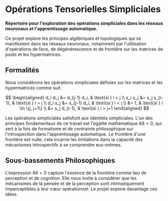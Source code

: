# Opérations Tensorielles Simpliciales

**Répertoire pour l'exploration des opérations simpliciales dans les réseaux neuronaux et l'apprentissage automatique.**

Ce projet explore les principes algébriques et topologiques qui se manifestent dans les réseaux neuronaux, notamment par l'utilisation d'opérations de face, de dégénérescence et de frontière sur les matrices de poids et les hypermatrices.

## Formalités

Nous considérons les opérations simpliciales définies sur les matrices et les hypermatrices comme suit :

$$
\begin{aligned}
d_i d_j &= d_{j-1} d_i, & \text{si } i < j \\
s_i s_j &= s_j s_{i-1}, & \text{si } i > j \\
d_i s_j &= s_{j-1} d_i, & \text{si } i < j \\
&= 1, & \text{si } i \in \{j, j+1\} \\
&= s_j d_{i-1}, & \text{si } i > j+1
\end{aligned}
$$

Les opérations simpliciales satisfont aux identités simpliciales. L'un des principes fondamentaux de ce travail est l'égalité mathématique $\partial \partial = 0$, qui sert à la fois de formalisme et de contrainte philosophique sur l'introspection dans l'apprentissage automatique. Le frontière d'une frontière est nulle; cela incarne les limitations dans la capacité des mécanismes introspectifs à se comprendre eux-mêmes.

## Sous-bassements Philosophiques

L'expression $\partial \partial = 0$ capture l'essence de la frontière comme lieu de perception et de cognition. Elle nous invite à considérer que les mécanismes de la pensée et de la perception sont intrinsèquement imperceptibles à leur cœur opérationnel. Le projet explore davantage ces idées.
